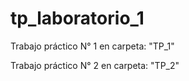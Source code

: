 # tp_laboratorio_1

Trabajo práctico N° 1 en carpeta: "TP_1"

Trabajo práctico N° 2 en carpeta: "TP_2"
